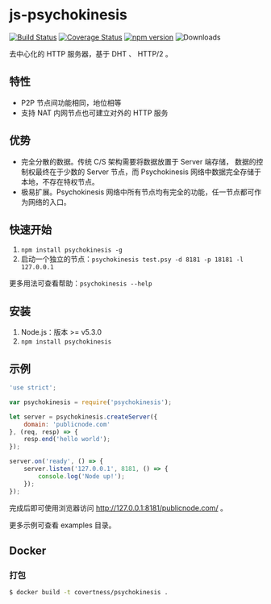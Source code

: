 # js-psychokinesis
[![Build Status](https://travis-ci.org/psychokinesis-dev/js-psychokinesis.svg?branch=master)](https://travis-ci.org/psychokinesis-dev/js-psychokinesis)
[![Coverage Status](https://coveralls.io/repos/psychokinesis-dev/js-psychokinesis/badge.svg)](https://coveralls.io/r/psychokinesis-dev/js-psychokinesis)
[![npm version](https://badge.fury.io/js/psychokinesis.svg)](http://badge.fury.io/js/psychokinesis)
![Downloads](https://img.shields.io/npm/dm/psychokinesis.svg?style=flat)

去中心化的 HTTP 服务器，基于 DHT 、 HTTP/2 。

## 特性
- P2P 节点间功能相同，地位相等
- 支持 NAT 内网节点也可建立对外的 HTTP 服务

## 优势
- 完全分散的数据。传统 C/S 架构需要将数据放置于 Server 端存储， 数据的控制权最终在于少数的 Server 节点，而 Psychokinesis 网络中数据完全存储于本地，不存在特权节点。
- 极易扩展。Psychokinesis 网络中所有节点均有完全的功能，任一节点都可作为网络的入口。

## 快速开始
1. `npm install psychokinesis -g`
2. 启动一个独立的节点：`psychokinesis test.psy -d 8181 -p 18181 -l 127.0.0.1`

更多用法可查看帮助：`psychokinesis --help`

## 安装
1. Node.js：版本 >= v5.3.0
2. `npm install psychokinesis`

## 示例
```js
'use strict';

var psychokinesis = require('psychokinesis');

let server = psychokinesis.createServer({
    domain: 'publicnode.com'
}, (req, resp) => {
    resp.end('hello world');
});

server.on('ready', () => {
    server.listen('127.0.0.1', 8181, () => {
        console.log('Node up!');
    });
});
```
完成后即可使用浏览器访问 http://127.0.0.1:8181/publicnode.com/ 。

更多示例可查看 examples 目录。

## Docker
### 打包
```bash
$ docker build -t covertness/psychokinesis .
```